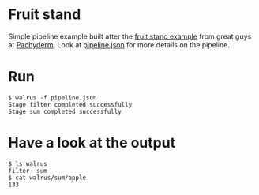 # Fruit stand
Simple pipeline example built after the [fruit stand
example](http://pachyderm.readthedocs.io/en/latest/getting_started/beginner_tutorial.html)
from  great guys at [Pachyderm](http://pachyderm.io/). Look at
[pipeline.json](pipeline.json) for more details on the pipeline. 

# Run

```
$ walrus -f pipeline.json
Stage filter completed successfully
Stage sum completed successfully
```

# Have a look at the output

```
$ ls walrus
filter  sum
$ cat walrus/sum/apple
133
```

